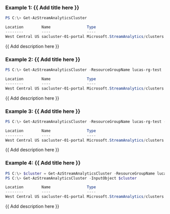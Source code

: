 ### Example 1: {{ Add title here }}
```powershell
PS C:\> Get-AzStreamAnalyticsCluster

Location        Name                Type                               Etag
--------        ----                ----                               ----
West Central US sacluster-01-portal Microsoft.StreamAnalytics/clusters cf87edfa-f78f-413a-9d71-be872b7640ee
```

{{ Add description here }}

### Example 2: {{ Add title here }}
```powershell
PS C:\> Get-AzStreamAnalyticsCluster -ResourceGroupName lucas-rg-test

Location        Name                Type                               Etag
--------        ----                ----                               ----
West Central US sacluster-01-portal Microsoft.StreamAnalytics/clusters cf87edfa-f78f-413a-9d71-be872b7640ee
```

{{ Add description here }}

### Example 3: {{ Add title here }}
```powershell
PS C:\> Get-AzStreamAnalyticsCluster -ResourceGroupName lucas-rg-test -Name sacluster-01-portal

Location        Name                Type                               Etag
--------        ----                ----                               ----
West Central US sacluster-01-portal Microsoft.StreamAnalytics/clusters
```

{{ Add description here }}

### Example 4: {{ Add title here }}
```powershell
PS C:\> $cluster = Get-AzStreamAnalyticsCluster -ResourceGroupName lucas-rg-test -Name sacluster-01-portal
PS C:\> Get-AzStreamAnalyticsCluster -InputObject $cluster

Location        Name                Type                               Etag
--------        ----                ----                               ----
West Central US sacluster-01-portal Microsoft.StreamAnalytics/clusters
```

{{ Add description here }}

